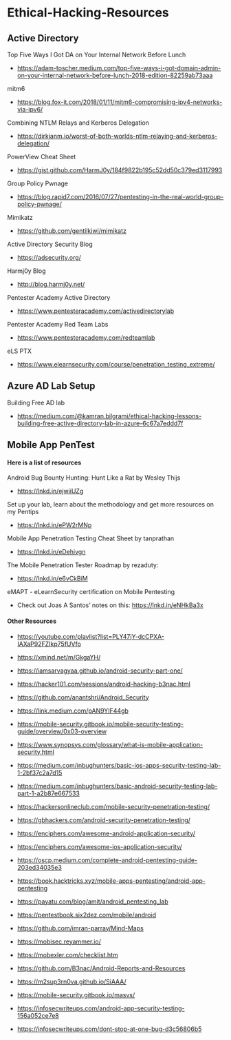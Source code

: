 # Ethical-Hacking-Resources


   ## Active Directory

Top Five Ways I Got DA on Your Internal Network Before Lunch 
- https://adam-toscher.medium.com/top-five-ways-i-got-domain-admin-on-your-internal-network-before-lunch-2018-edition-82259ab73aaa

mitm6 
- https://blog.fox-it.com/2018/01/11/mitm6-compromising-ipv4-networks-via-ipv6/

Combining NTLM Relays and Kerberos Delegation 
- https://dirkjanm.io/worst-of-both-worlds-ntlm-relaying-and-kerberos-delegation/

PowerView Cheat Sheet 
- https://gist.github.com/HarmJ0y/184f9822b195c52dd50c379ed3117993

Group Policy Pwnage 
- https://blog.rapid7.com/2016/07/27/pentesting-in-the-real-world-group-policy-pwnage/

Mimikatz 
- https://github.com/gentilkiwi/mimikatz

Active Directory Security Blog 
- https://adsecurity.org/

Harmj0y Blog 
- http://blog.harmj0y.net/

Pentester Academy Active Directory 
- https://www.pentesteracademy.com/activedirectorylab

Pentester Academy Red Team Labs 
- https://www.pentesteracademy.com/redteamlab

eLS PTX 
- https://www.elearnsecurity.com/course/penetration_testing_extreme/

## Azure AD Lab Setup
Building Free AD lab 
- https://medium.com/@kamran.bilgrami/ethical-hacking-lessons-building-free-active-directory-lab-in-azure-6c67a7eddd7f

## Mobile App PenTest 

#### Here is a list of resources

Android Bug Bounty Hunting: Hunt Like a Rat by Wesley Thijs
- https://lnkd.in/ejwiiUZg 

Set up your lab, learn about the methodology and get more resources on my Pentips
- https://lnkd.in/ePW2rMNp 

Mobile App Penetration Testing Cheat Sheet by tanprathan
- https://lnkd.in/eDehivgn 

The Mobile Penetration Tester Roadmap by rezaduty:
- https://lnkd.in/e6vCkBiM 

eMAPT - eLearnSecurity certification on Mobile Pentesting 
- Check out Joas A Santos’ notes on this: https://lnkd.in/eNHkBa3x

#### Other Resources

- https://youtube.com/playlist?list=PLY47jY-dcCPXA-IAXaP92FZIkp75fUVfo

- https://xmind.net/m/GkgaYH/

- https://iamsarvagyaa.github.io/android-security-part-one/

- https://hacker101.com/sessions/android-hacking-b3nac.html

- https://github.com/anantshri/Android_Security

- https://link.medium.com/pAN9YIF44gb

- https://mobile-security.gitbook.io/mobile-security-testing-guide/overview/0x03-overview

- https://www.synopsys.com/glossary/what-is-mobile-application-security.html

- https://medium.com/inbughunters/basic-ios-apps-security-testing-lab-1-2bf37c2a7d15

- https://medium.com/inbughunters/basic-android-security-testing-lab-part-1-a2b87e667533

- https://hackersonlineclub.com/mobile-security-penetration-testing/

- https://gbhackers.com/android-security-penetration-testing/

- https://enciphers.com/awesome-android-application-security/

- https://enciphers.com/awesome-ios-application-security/

- https://oscp.medium.com/complete-android-pentesting-guide-203ed34035e3

- https://book.hacktricks.xyz/mobile-apps-pentesting/android-app-pentesting

- https://payatu.com/blog/amit/android_pentesting_lab

- https://pentestbook.six2dez.com/mobile/android

- https://github.com/imran-parray/Mind-Maps

- https://mobisec.reyammer.io/

- https://mobexler.com/checklist.htm

- https://github.com/B3nac/Android-Reports-and-Resources

- https://m2sup3rn0va.github.io/SiAAA/

- https://mobile-security.gitbook.io/masvs/

- https://infosecwriteups.com/android-app-security-testing-156a052ce7e8

- https://infosecwriteups.com/dont-stop-at-one-bug-d3c56806b5
